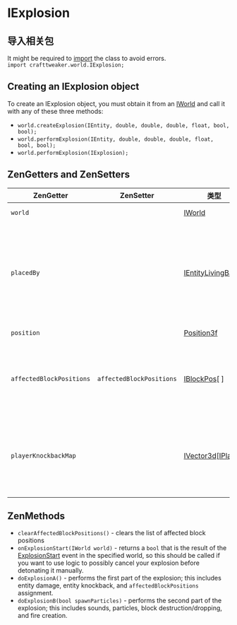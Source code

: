 # IExplosion

## 导入相关包
It might be required to [import](/AdvancedFunctions/Import/) the class to avoid errors.  
`import crafttweaker.world.IExplosion;`

## Creating an IExplosion object
To create an IExplosion object, you must obtain it from an [IWorld](/Vanilla/World/IWorld/) and call it with any of these three methods:
 * `world.createExplosion(IEntity, double, double, double, float, bool, bool);`
 * `world.performExplosion(IEntity, double, double, double, float, bool, bool);`
 * `world.performExplosion(IExplosion);`

## ZenGetters and ZenSetters
| ZenGetter                | ZenSetter                | 类型                                                                               | 描述                                                                                                                                                            |
| ------------------------ | ------------------------ | -------------------------------------------------------------------------------- | ------------------------------------------------------------------------------------------------------------------------------------------------------------- |
| `world`                  |                          | [IWorld](/Vanilla/World/IWorld/)                                                 | The world of the explosion.                                                                                                                                   |
| `placedBy`               |                          | [IEntityLivingBase](/Vanilla/Entities/IEntityLivingBase/)                        | The entity that initiated the explosion. If the explosion was caused by TNT, the entity is the entity that placed down the TNT, if applicable. Can be `null`. |
| `position`               |                          | [Position3f](/Vanilla/Utils/Position3f/)                                         | The position of the explosion.                                                                                                                                |
| `affectedBlockPositions` | `affectedBlockPositions` | [IBlockPos](/Vanilla/World/IBlockPos/)\[ \]                                    | A list of block positions that the explosion affects. May be null/empty before `doExplosionA()` is called.                                                    |
| `playerKnockbackMap`     |                          | [IVector3d](/Vanilla/World/IVector3d/)\[[IPlayer](/Vanilla/Players/IPlayer/)\] | A map of players in the explosion area mapped to their respective knockbacks taken from the explosion.                                                        |

## ZenMethods
 * `clearAffectedBlockPositions()` - clears the list of affected block positions
 * `onExplosionStart(IWorld world)` - returns a `bool` that is the result of the [ExplosionStart](/Vanilla/Events/Events/ExplosionStart/) event in the specified world, so this should be called if you want to use logic to possibly cancel your explosion before detonating it manually.
 * `doExplosionA()` - performs the first part of the explosion; this includes entity damage, entity knockback, and `affectedBlockPositions` assignment.
 * `doExplosionB(bool spawnParticles)` - performs the second part of the explosion; this includes sounds, particles, block destruction/dropping, and fire creation.
